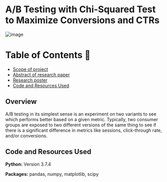 # A/B Testing with Chi-Squared Test to Maximize Conversions and CTRs

![image](https://user-images.githubusercontent.com/45563371/102698671-1b83d500-427a-11eb-8000-5cd455e57c99.png)

Table of Contents :bookmark_tabs:
=================
- [Scope of project](#scope-of-project)
- [Abstract of research paper](#abstract-of-research-paper)
- [Research poster](#research-poster)
- [Code and Resources Used](#code-and-resources-used)

## Overview
A/B testing in its simplest sense is an experiment on two variants to see which performs better based on a given metric. Typically, two consumer groups are exposed to two different versions of the same thing to see if there is a significant difference in metrics like sessions, click-through rate, and/or conversions.

## Code and Resources Used
**Python:** Version 3.7.4

**Packages:** pandas, numpy, matplotlib, scipy

